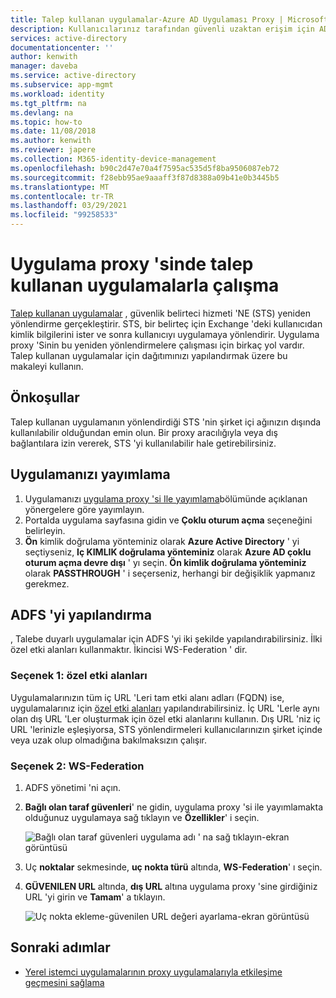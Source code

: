 ```yaml
---
title: Talep kullanan uygulamalar-Azure AD Uygulaması Proxy | Microsoft Docs
description: Kullanıcılarınız tarafından güvenli uzaktan erişim için ADFS taleplerini kabul eden şirket içi ASP.NET uygulamalarını yayımlama.
services: active-directory
documentationcenter: ''
author: kenwith
manager: daveba
ms.service: active-directory
ms.subservice: app-mgmt
ms.workload: identity
ms.tgt_pltfrm: na
ms.devlang: na
ms.topic: how-to
ms.date: 11/08/2018
ms.author: kenwith
ms.reviewer: japere
ms.collection: M365-identity-device-management
ms.openlocfilehash: b90c2d47e70a4f7595ac535d5f8ba9506087eb72
ms.sourcegitcommit: f28ebb95ae9aaaff3f87d8388a09b41e0b3445b5
ms.translationtype: MT
ms.contentlocale: tr-TR
ms.lasthandoff: 03/29/2021
ms.locfileid: "99258533"
---
```

# <a name="working-with-claims-aware-apps-in-application-proxy"></a>Uygulama proxy 'sinde talep kullanan uygulamalarla çalışma
[Talep kullanan uygulamalar](/previous-versions/windows/desktop/legacy/bb736227(v=vs.85)) , güvenlik belirteci hizmeti 'NE (STS) yeniden yönlendirme gerçekleştirir. STS, bir belirteç için Exchange 'deki kullanıcıdan kimlik bilgilerini ister ve sonra kullanıcıyı uygulamaya yönlendirir. Uygulama proxy 'Sinin bu yeniden yönlendirmelere çalışması için birkaç yol vardır. Talep kullanan uygulamalar için dağıtımınızı yapılandırmak üzere bu makaleyi kullanın. 

## <a name="prerequisites"></a>Önkoşullar
Talep kullanan uygulamanın yönlendirdiği STS 'nin şirket içi ağınızın dışında kullanılabilir olduğundan emin olun. Bir proxy aracılığıyla veya dış bağlantılara izin vererek, STS 'yi kullanılabilir hale getirebilirsiniz. 

## <a name="publish-your-application"></a>Uygulamanızı yayımlama

1. Uygulamanızı [uygulama proxy 'si Ile yayımlama](application-proxy-add-on-premises-application.md)bölümünde açıklanan yönergelere göre yayımlayın.
2. Portalda uygulama sayfasına gidin ve **Çoklu oturum açma** seçeneğini belirleyin.
3. **Ön** kimlik doğrulama yönteminiz olarak **Azure Active Directory** ' yi seçtiyseniz, **Iç KIMLIK doğrulama yönteminiz** olarak **Azure AD çoklu oturum açma devre dışı** ' yı seçin. **Ön kimlik doğrulama yönteminiz** olarak **PASSTHROUGH** ' i seçerseniz, herhangi bir değişiklik yapmanız gerekmez.

## <a name="configure-adfs"></a>ADFS 'yi yapılandırma

, Talebe duyarlı uygulamalar için ADFS 'yi iki şekilde yapılandırabilirsiniz. İlki özel etki alanları kullanmaktır. İkincisi WS-Federation ' dir. 

### <a name="option-1-custom-domains"></a>Seçenek 1: özel etki alanları

Uygulamalarınızın tüm iç URL 'Leri tam etki alanı adları (FQDN) ise, uygulamalarınız için [özel etki alanları](application-proxy-configure-custom-domain.md) yapılandırabilirsiniz. İç URL 'Lerle aynı olan dış URL 'Ler oluşturmak için özel etki alanlarını kullanın. Dış URL 'niz iç URL 'lerinizle eşleşiyorsa, STS yönlendirmeleri kullanıcılarınızın şirket içinde veya uzak olup olmadığına bakılmaksızın çalışır. 

### <a name="option-2-ws-federation"></a>Seçenek 2: WS-Federation

1. ADFS yönetimi 'ni açın.
2. **Bağlı olan taraf güvenleri**' ne gidin, uygulama proxy 'si ile yayımlamakta olduğunuz uygulamaya sağ tıklayın ve **Özellikler**' i seçin.  

   ![Bağlı olan taraf güvenleri uygulama adı ' na sağ tıklayın-ekran görüntüsü](./media/application-proxy-configure-for-claims-aware-applications/appproxyrelyingpartytrust.png)  

3. Uç **noktalar** sekmesinde, **uç nokta türü** altında, **WS-Federation**' ı seçin.
4. **GÜVENILEN URL** altında, **dış URL** altına uygulama proxy 'sine girdiğiniz URL 'yi girin ve **Tamam**' a tıklayın.  

   ![Uç nokta ekleme-güvenilen URL değeri ayarlama-ekran görüntüsü](./media/application-proxy-configure-for-claims-aware-applications/appproxyendpointtrustedurl.png)  

## <a name="next-steps"></a>Sonraki adımlar
* [Yerel istemci uygulamalarının proxy uygulamalarıyla etkileşime geçmesini sağlama](application-proxy-configure-native-client-application.md)
